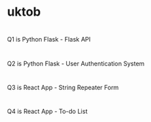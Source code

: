 # uktob
#
Q1 is Python Flask - Flask API
#
Q2 is Python Flask - User Authentication System
#
Q3 is React App - String Repeater Form
#
Q4 is React App - To-do List
